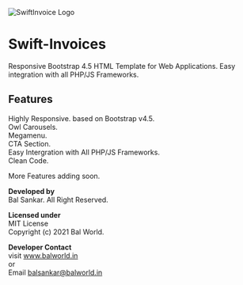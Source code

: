 ![SwiftInvoice Logo](/public/img/laradmin/logo.png)  
# Swift-Invoices
Responsive Bootstrap 4.5 HTML Template for Web Applications. Easy integration with all PHP/JS Frameworks.

## Features  
Highly Responsive. based on Bootstrap v4.5.  
Owl Carousels.  
Megamenu.  
CTA Section.  
Easy Intergration with All PHP/JS Frameworks.  
Clean Code.  

More Features adding soon.  

**Developed by**  
Bal Sankar. All Right Reserved.

**Licensed under**  
MIT License  
Copyright (c) 2021 Bal World.

**Developer Contact**  
visit www.balworld.in  
or  
Email balsankar@balworld.in
